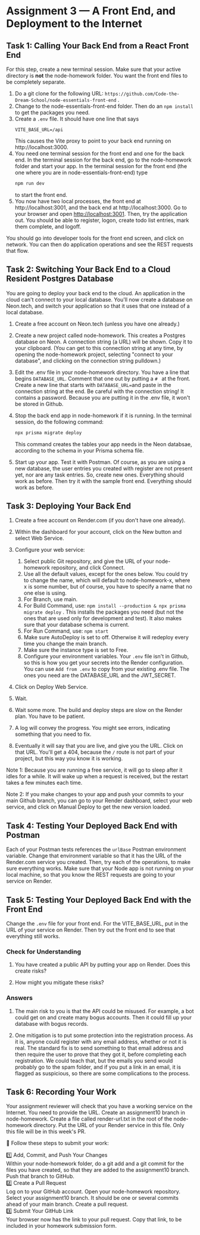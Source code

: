 # **Assignment 3 — A Front End, and Deployment to the Internet**

## **Task 1: Calling Your Back End from a React Front End**

For this step, create a new terminal session.  Make sure that your active directory is **not** the node-homework folder.  You want the front end files to be completely separate.

1. Do a git clone for the following URL: `https://github.com/Code-the-Dream-School/node-essentials-front-end` .
2. Change to the node-essentials-front-end folder.  Then do an `npm install` to get the packages you need.
3. Create a `.env` file. It should have one line that says
   ```
   VITE_BASE_URL=/api
   ```
   This causes the Vite proxy to point to your back end running on http://localhost:3000.
4. You need one terminal session for the front end and one for the back end.  In the terminal session for the back end, go to the node-homework folder and start your app.  In the terminal session for the front end (the one where you are in node-essentials-front-end) type
   ```bash
   npm run dev
   ```
   to start the front end.
5. You now have two local processes, the front end at http://localhost:3001, and the back end at http://localhost:3000.  Go to your browser and open [http://localhost:3001](http://localhost:3001).
Then, try the application out. You should be able to register, logon, create todo list entries, mark them complete, and logoff.

You should go into developer tools for the front end screen, and click on network.  You can then do application operations and see the REST requests that flow.

## **Task 2: Switching Your Back End to a Cloud Resident Postgres Database**

You are going to deploy your back end to the cloud.  An application in the cloud can't connect to your local database.  You'll now create a database on Neon.tech, and switch your application so that it uses that one instead of a local database.

1. Create a free account on Neon.tech (unless you have one already.)

2. Create a new project called node-homework.  This creates a Postgres database on Neon.  A connection string (a URL) will be shown.  Copy it to your clipboard.  (You can get to this connection string at any time, by opening the node-homework project, selecting "connect to your database", and clicking on the connection string pulldown.)

3. Edit the .env file in your node-homework directory.  You have a line that begins `DATABASE_URL`.  Comment that one out by putting a `# ` at the front.  Create a new line that starts with `DATABASE_URL=`and paste in the connection string at the end.  Be careful with the connection string!  It contains a password.  Because you are putting it in the .env file, it won't be stored in Github.

4. Stop the back end app in node-homework if it is running.  In the terminal session, do the following command:

   ```bash
   npx prisma migrate deploy
   ```

   This command creates the tables your app needs in the Neon databsae, according to the schema in your Prisma schema file.

5.  Start up your app.  Test it with Postman.  Of course, as you are using a new database, the user entries you created with register are not present yet, nor are any task entries.  So, create new ones.  Everything should work as before.  Then try it with the sample front end.  Everything should work as before.

## **Task 3: Deploying Your Back End**

1. Create a free account on Render.com (if you don't have one already).

2. Within the dashboard for your account, click on the New button and select Web Service.

3. Configure your web service:

    1. Select public Git repository, and give the URL of your node-homework repository, and click Connect.
    2. Use all the default values, except for the ones below.  You could try to change the name, which will default to node-homework-x, where x is some number, but of course, you have to specify a name that no one else is using.
    3. For Branch, use main.
    4. For Build Command, use: `npm install --production & npx prisma migrate deploy` .  This installs the packages you need (but not the ones that are used only for development and test).  It also makes sure that your database schema is current.
    5. For Run Command, use: `npm start`
    6. Make sure AutoDeploy is set to off.  Otherwise it will redeploy every time you change the main branch.
    7. Make sure the instance type is set to Free.
    8. Configure your environment variables.  Your `.env` file isn't in Github, so this is how you get your secrets into the Render configuration.  You can use `Add from .env` to copy from your existing .env file.  The ones you need are the DATABASE_URL and the JWT_SECRET.

4. Click on Deploy Web Service.

5. Wait.

6. Wait some more.  The build and deploy steps are slow on the Render plan.  You have to be patient.

7. A log will convey the progress.  You might see errors, indicating something that you need to fix.

8. Eventually it will say that you are live, and give you the URL.  Click on that URL. You'll get a 404, because the `/` route is not part of your project, but this way you know it is working.

Note 1: Because you are running a free service, it will go to sleep after it idles for a while.  It will wake up when a request is received, but the restart takes a few minutes each time.

Note 2: If you make changes to your app and push your commits to your main Github branch, you can go to your Render dashboard, select your web service, and click on Manual Deploy to get the new version loaded.

## **Task 4: Testing Your Deployed Back End with Postman**

Each of your Postman tests references the `urlBase` Postman environment variable.  Change that environment variable so that it has the URL of the Render.com service you created.  Then, try each of the operations, to make sure everything works.  Make sure that your Node app is not running on your local machine, so that you know the REST requests are going to your service on Render.

## **Task 5: Testing Your Deployed Back End with the Front End**

Change the `.env` file for your front end.  For the VITE_BASE_URL, put in the URL of your service on Render.  Then try out the front end to see that everything still works.

### **Check for Understanding**

1. You have created a public API by putting your app on Render.  Does this create risks?

2. How might you mitigate these risks?

### **Answers**

1. The main risk to you is that the API could be misused.  For example, a bot could get on and create many bogus accounts.  Then it could fill up your database with bogus records.

2. One mitigation is to put some protection into the registration process.  As it is, anyone could register with any email address, whether or not it is real.  The standard fix is to send something to that email address and then require the user to prove that they got it, before completing each registration.  We could teach that, but the emails you send would probably go to the spam folder, and if you put a link in an email, it is flagged as suspicious, so there are some complications to the process.

## **Task 6: Recording Your Work**

Your assignment reviewer will check that you have a working service on the Internet.  You need to provide the URL.  Create an assignment10 branch in node-homework.  Create a file called render-url.txt in the root of the node-homework directory.  Put the URL of your Render service in this file.  Only this file will be in this week's PR.

📌 Follow these steps to submit your work:

1️⃣ Add, Commit, and Push Your Changes  
Within your node-homework folder, do a git add and a git commit for the files you have created, so that they are added to the assignment10 branch.
Push that branch to GitHub.  
2️⃣ Create a Pull Request  
Log on to your GitHub account.
Open your node-homework repository.
Select your assignment10 branch. It should be one or several commits ahead of your main branch.
Create a pull request.  
3️⃣ Submit Your GitHub Link  
Your browser now has the link to your pull request. Copy that link, to be included in your homework submission form.  
